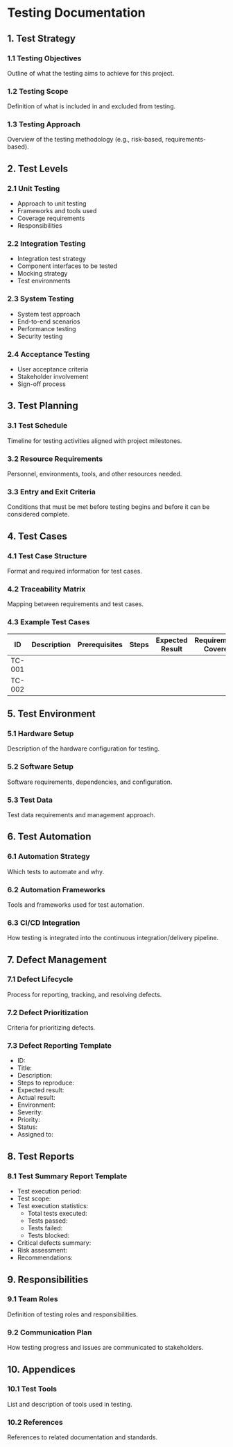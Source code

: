 # Testing Documentation

## 1. Test Strategy
### 1.1 Testing Objectives
Outline of what the testing aims to achieve for this project.

### 1.2 Testing Scope
Definition of what is included in and excluded from testing.

### 1.3 Testing Approach
Overview of the testing methodology (e.g., risk-based, requirements-based).

## 2. Test Levels

### 2.1 Unit Testing
- Approach to unit testing
- Frameworks and tools used
- Coverage requirements
- Responsibilities

### 2.2 Integration Testing
- Integration test strategy
- Component interfaces to be tested
- Mocking strategy
- Test environments

### 2.3 System Testing
- System test approach
- End-to-end scenarios
- Performance testing
- Security testing

### 2.4 Acceptance Testing
- User acceptance criteria
- Stakeholder involvement
- Sign-off process

## 3. Test Planning

### 3.1 Test Schedule
Timeline for testing activities aligned with project milestones.

### 3.2 Resource Requirements
Personnel, environments, tools, and other resources needed.

### 3.3 Entry and Exit Criteria
Conditions that must be met before testing begins and before it can be considered complete.

## 4. Test Cases

### 4.1 Test Case Structure
Format and required information for test cases.

### 4.2 Traceability Matrix
Mapping between requirements and test cases.

### 4.3 Example Test Cases
| ID | Description | Prerequisites | Steps | Expected Result | Requirements Covered | Status |
|----|-------------|---------------|-------|----------------|---------------------|--------|
| TC-001 | | | | | | |
| TC-002 | | | | | | |

## 5. Test Environment

### 5.1 Hardware Setup
Description of the hardware configuration for testing.

### 5.2 Software Setup
Software requirements, dependencies, and configuration.

### 5.3 Test Data
Test data requirements and management approach.

## 6. Test Automation

### 6.1 Automation Strategy
Which tests to automate and why.

### 6.2 Automation Frameworks
Tools and frameworks used for test automation.

### 6.3 CI/CD Integration
How testing is integrated into the continuous integration/delivery pipeline.

## 7. Defect Management

### 7.1 Defect Lifecycle
Process for reporting, tracking, and resolving defects.

### 7.2 Defect Prioritization
Criteria for prioritizing defects.

### 7.3 Defect Reporting Template
- ID:
- Title:
- Description:
- Steps to reproduce:
- Expected result:
- Actual result:
- Environment:
- Severity:
- Priority:
- Status:
- Assigned to:

## 8. Test Reports

### 8.1 Test Summary Report Template
- Test execution period:
- Test scope:
- Test execution statistics:
  - Total tests executed:
  - Tests passed:
  - Tests failed:
  - Tests blocked:
- Critical defects summary:
- Risk assessment:
- Recommendations:

## 9. Responsibilities

### 9.1 Team Roles
Definition of testing roles and responsibilities.

### 9.2 Communication Plan
How testing progress and issues are communicated to stakeholders.

## 10. Appendices

### 10.1 Test Tools
List and description of tools used in testing.

### 10.2 References
References to related documentation and standards.
